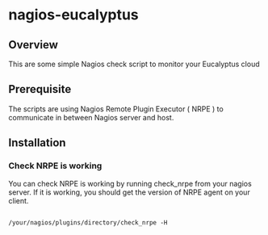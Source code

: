 # nagios-eucalyptus

## Overview

This are some simple Nagios check script to monitor your Eucalyptus cloud

## Prerequisite

The scripts are using Nagios Remote Plugin Executor ( NRPE ) to communicate in between Nagios server and host. 

## Installation 

### Check NRPE is working

You can check NRPE is working by running check_nrpe from your nagios server. If it is working, you should get the version of NRPE agent on your client. 
<pre><code>
/your/nagios/plugins/directory/check_nrpe -H <IP of your Clients>
</code></pre>



